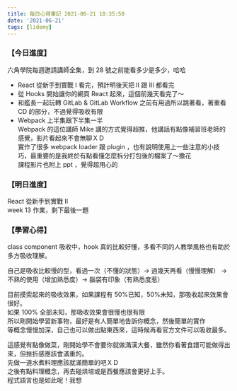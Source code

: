 ```yaml
---
title: 每日心得筆記 2021-06-21 18:35:50
date: '2021-06-21'
tags: [lidemy]
---
```


### 【今日進度】

六角學院每週邀請講師全集，到 28 號之前能看多少是多少，哈哈

- React 從新手到實戰 I 看完，預計明後天把 II 跟 III 都看完
- 從 Hooks 開始讓你的網頁 React 起來，這個前幾天看完了～
- 和艦長一起玩轉 GitLab & GitLab Workflow 之前有用過所以跳著看，著重看 CD 的部分，不過覺得吸收有限
- Webpack 上半集跟下半集一半  
  Webpack 的這位講師 Mike 講的方式覺得超推，他講話有點像補習班老師的感覺，影片看起來不會無聊ＸＤ  
  實作了很多 webpack loader 跟 plugin ，也有說明使用上一些注意的小技巧，最重要的是我終於有點看懂怎麼拆分打包後的檔案了～撒花  
  課程影片也附上 ppt ，覺得超用心的

### 【明日進度】

React 從新手到實戰 II  
week 13 作業，剩下最後一題

### 【學習心得】

class component 吸收中，hook 真的比較好懂，多看不同的人教學風格也有助於多方吸收理解。

自己是吸收比較慢的型，看過一次（不懂的狀態）-> 過幾天再看（慢慢理解） -> 不熟的使用（增加熟悉度）-> 腦袋有印象（有熟悉度惹）

目前摸索起來的吸收效果，如果課程有 50%已知，50%未知，那吸收起來效果會很好。  
如果 100% 全部未知，那吸收效果會很慢也很有限  
所以剛開始學習新事物，最好是有人簡單地告訴你概念，然後簡單的實作  
等概念慢慢加深，自己也可以做出點東西來，這時候再看官方文件可以吸收最多。

這感覺有點像做菜，剛開始學不會要你就做滿漢大餐，雖然你看著食譜可能做得出來，但挫折感應該會滿重的。  
先做一道水煮料理應該就滿簡單的吧ＸＤ  
之後有點料理概念，再去碰烘培或是西餐應該會更好上手。  
程式語言也是如此呢！我想
